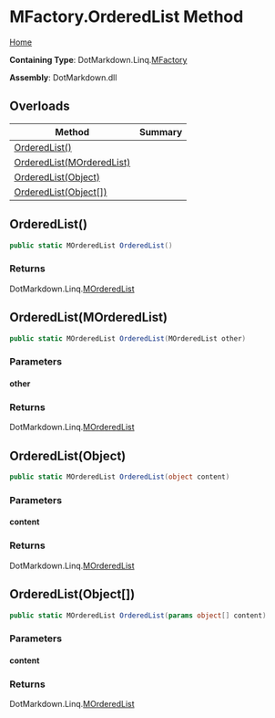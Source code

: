 <a name="_top"></a>

# MFactory\.OrderedList Method

[Home](../../../../README.md#_top)

**Containing Type**: DotMarkdown\.Linq\.[MFactory](../README.md#_top)

**Assembly**: DotMarkdown\.dll

## Overloads

| Method | Summary |
| ------ | ------- |
| [OrderedList()](#DotMarkdown_Linq_MFactory_OrderedList) | |
| [OrderedList(MOrderedList)](#DotMarkdown_Linq_MFactory_OrderedList_DotMarkdown_Linq_MOrderedList_) | |
| [OrderedList(Object)](#DotMarkdown_Linq_MFactory_OrderedList_System_Object_) | |
| [OrderedList(Object\[\])](#DotMarkdown_Linq_MFactory_OrderedList_System_Object___) | |

## OrderedList\(\) <a name="DotMarkdown_Linq_MFactory_OrderedList"></a>

```csharp
public static MOrderedList OrderedList()
```

### Returns

DotMarkdown\.Linq\.[MOrderedList](../../MOrderedList/README.md#_top)

## OrderedList\(MOrderedList\) <a name="DotMarkdown_Linq_MFactory_OrderedList_DotMarkdown_Linq_MOrderedList_"></a>

```csharp
public static MOrderedList OrderedList(MOrderedList other)
```

### Parameters

#### other

### Returns

DotMarkdown\.Linq\.[MOrderedList](../../MOrderedList/README.md#_top)

## OrderedList\(Object\) <a name="DotMarkdown_Linq_MFactory_OrderedList_System_Object_"></a>

```csharp
public static MOrderedList OrderedList(object content)
```

### Parameters

#### content

### Returns

DotMarkdown\.Linq\.[MOrderedList](../../MOrderedList/README.md#_top)

## OrderedList\(Object\[\]\) <a name="DotMarkdown_Linq_MFactory_OrderedList_System_Object___"></a>

```csharp
public static MOrderedList OrderedList(params object[] content)
```

### Parameters

#### content

### Returns

DotMarkdown\.Linq\.[MOrderedList](../../MOrderedList/README.md#_top)


